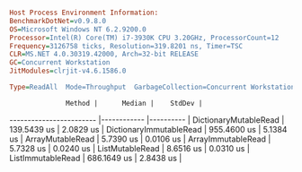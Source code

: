 ```ini

Host Process Environment Information:
BenchmarkDotNet=v0.9.8.0
OS=Microsoft Windows NT 6.2.9200.0
Processor=Intel(R) Core(TM) i7-3930K CPU 3.20GHz, ProcessorCount=12
Frequency=3126758 ticks, Resolution=319.8201 ns, Timer=TSC
CLR=MS.NET 4.0.30319.42000, Arch=32-bit RELEASE
GC=Concurrent Workstation
JitModules=clrjit-v4.6.1586.0

Type=ReadAll  Mode=Throughput  GarbageCollection=Concurrent Workstation  

```
                  Method |      Median |    StdDev |
------------------------ |------------ |---------- |
   DictionaryMutableRead | 139.5439 us | 2.0829 us |
 DictionaryImmutableRead | 955.4600 us | 5.1384 us |
        ArrayMutableRead |   5.7390 us | 0.0106 us |
      ArrayImmutableRead |   5.7328 us | 0.0240 us |
         ListMutableRead |   8.6516 us | 0.0310 us |
       ListImmutableRead | 686.1649 us | 2.8438 us |
